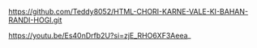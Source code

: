 https://github.com/Teddy8052/HTML-CHORI-KARNE-VALE-KI-BAHAN-RANDI-HOGI.git

https://youtu.be/Es40nDrfb2U?si=zjE_RHO6XF3Aeea_
